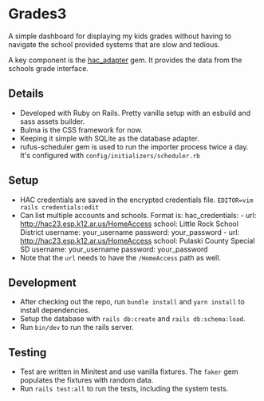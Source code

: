 # Grades3

A simple dashboard for displaying my kids grades without having to navigate the school provided systems that are slow and tedious.

A key component is the [hac_adapter](https://github.com/dotnofoolin/hac_adapter) gem. It provides the data from the schools grade interface.

## Details

* Developed with Ruby on Rails. Pretty vanilla setup with an esbuild and sass assets builder.
* Bulma is the CSS framework for now.
* Keeping it simple with SQLite as the database adapter.
* rufus-scheduler gem is used to run the importer process twice a day. It's configured with `config/initializers/scheduler.rb`

## Setup

* HAC credentials are saved in the encrypted credentials file. `EDITOR=vim rails credentials:edit`
* Can list multiple accounts and schools. Format is:
    hac_credentials:
      - url: http://hac23.esp.k12.ar.us/HomeAccess
        school: Little Rock School District
        username: your_username
        password: your_password
      - url: http://hac23.esp.k12.ar.us/HomeAccess
        school: Pulaski County Special SD
        username: your_username
        password: your_password
* Note that the `url` needs to have the `/HomeAccess` path as well.

## Development

* After checking out the repo, run `bundle install` and `yarn install` to install dependencies. 
* Setup the database with `rails db:create` and `rails db:schema:load`.
* Run `bin/dev` to run the rails server.
  
## Testing
* Test are written in Minitest and use vanilla fixtures. The `faker` gem populates the fixtures with random data.
* Run `rails test:all` to run the tests, including the system tests.
